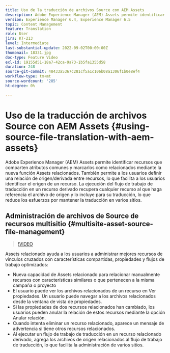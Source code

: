 ```yaml
---
title: Uso de la traducción de archivos Source con AEM Assets
description: Adobe Experience Manager (AEM) Assets permite identificar recursos que comparten atributos comunes y marcarlos como relacionados mediante la nueva función Assets relacionados. También permite a los usuarios definir una relación de origen/derivada entre recursos, lo que facilita a los usuarios identificar el origen de un recurso. La ejecución del flujo de trabajo de traducción en un recurso derivado recupera cualquier recurso al que haga referencia el archivo de origen y lo incluye para su traducción, lo que reduce los esfuerzos por mantener la traducción en varios sitios.
version: Experience Manager 6.4, Experience Manager 6.5
topic: Content Management
feature: Translation
role: User
jira: KT-213
level: Intermediate
last-substantial-update: 2022-09-02T00:00:00Z
thumbnail: 18331.jpg
doc-type: Feature Video
exl-id: 19155d51-18a7-42ca-9a73-1b5fa1355d58
duration: 248
source-git-commit: 48433a5367c281cf5a1c106b08a1306f1b0e8ef4
workflow-type: tm+mt
source-wordcount: '285'
ht-degree: 0%

---
```


# Uso de la traducción de archivos Source con AEM Assets {#using-source-file-translation-with-aem-assets}

Adobe Experience Manager (AEM) Assets permite identificar recursos que comparten atributos comunes y marcarlos como relacionados mediante la nueva función Assets relacionados. También permite a los usuarios definir una relación de origen/derivada entre recursos, lo que facilita a los usuarios identificar el origen de un recurso. La ejecución del flujo de trabajo de traducción en un recurso derivado recupera cualquier recurso al que haga referencia el archivo de origen y lo incluye para su traducción, lo que reduce los esfuerzos por mantener la traducción en varios sitios.

## Administración de archivos de Source de recursos multisitio {#multisite-asset-source-file-management}

>[!VIDEO](https://video.tv.adobe.com/v/38550?quality=12&learn=on&captions=spa)

Assets relacionado ayuda a los usuarios a administrar mejores recursos de vínculos cruzados con características compartidas, propiedades y flujos de trabajo optimizados:

* Nueva capacidad de Assets relacionado para relacionar manualmente recursos con características similares o que pertenecen a la misma campaña o proyecto
* El usuario puede ver los archivos relacionados de un recurso en Ver propiedades. Un usuario puede navegar a los archivos relacionados desde la ventana de vista de propiedades.
* Si las propiedades de dos recursos relacionados han cambiado, los usuarios pueden anular la relación de estos recursos mediante la opción Anular relación.
* Cuando intenta eliminar un recurso relacionado, aparece un mensaje de advertencia si tiene otros recursos relacionados.
* Al ejecutar un flujo de trabajo de traducción en un recurso relacionado derivado, agrega los archivos de origen relacionados al flujo de trabajo de traducción, lo que facilita la administración de varios sitios.
